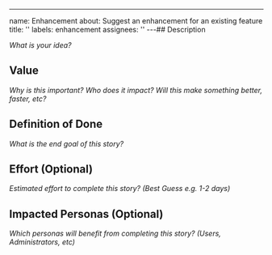---
name: Enhancement
about: Suggest an enhancement for an existing feature
title: ''
labels: enhancement
assignees: ''
---## Description

_What is your idea?_

## Value

_Why is this important? Who does it impact? Will this make something better, faster, etc?_

## Definition of Done

_What is the end goal of this story?_

## Effort (Optional)

_Estimated effort to complete this story? (Best Guess e.g. 1-2 days)_

## Impacted Personas (Optional)

_Which personas will benefit from completing this story? (Users, Administrators, etc)_
